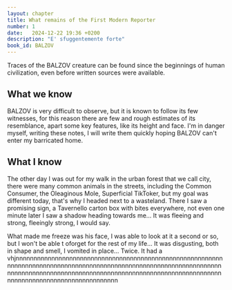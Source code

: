 ```yaml
---
layout: chapter
title: What remains of the First Modern Reporter
number: 1
date:   2024-12-22 19:36 +0200
description: "E' sfuggentemente forte"
book_id: BALZOV
---
```


Traces of the BALZOV creature can be found since the beginnings of human civilization, even before written sources were available.

## What we know

BALZOV is very difficult to observe, but it is known to follow its few witnesses, for this reason there are few and rough estimates of its resemblance, apart some key features, like its height and face. I'm in danger myself, writing these notes, I will write them quickly hoping BALZOV can't enter my barricated home.

## What I know

The other day I was out for my walk in the urban forest that we call city, there were many common animals in the streets, including the Common Consumer, the Oleaginous Mole, Superficial TikToker, but my goal was different today, that's why I headed next to a wasteland. There I saw a promising sign, a Tavernello carton box with bites everywhere, not even one minute later I saw a shadow heading towards me... It was fleeing and strong, fleeingly strong, I would say.

What made me freeze was his face, I was able to look at it a second or so, but  I won't be able t oforget for the rest of my life... It was disgusting, both in shape and smell, I vomited in place... Twice. It had a vhjnnnnnnnnnnnnnnnnnnnnnnnnnnnnnnnnnnnnnnnnnnnnnnnnnnnnnnnnnnnnnnnnnnnnnnnnnnnnnnnnnnnnnnnnnnnnnnnnnnnnnnnnnnnnnnnnnnnnnnnnnnnnnnnnnnnnnnnnnnnnnnnnnnnnnnnnnnnnnnnnnnnnnnnnnnnnnnnnnnnnnnnnnnnnnnnnnnnnnnnnnnnnnnnnn
